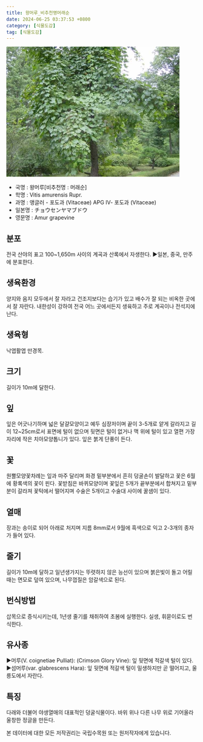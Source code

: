 ```yaml
---
title: 왕머루_비추천명머래순
date: 2024-06-25 03:37:53 +0800
category: [식물도감]
tag: [식물도감]
---
```




![왕머루[비추천명 : 머래순]](/assets/img/fileUpload/plants/basic/Vitaceae/Vitis/11903/1_th2.JPG)
- 국명 : 왕머루[비추천명 : 머래순]
- 학명 : Vitis amurensis Rupr.
- 과명 : 앵글러 - 포도과 (Vitaceae) APG Ⅳ- 포도과 (Vitaceae)
- 일본명 : チョウセンヤマブドウ
- 영문명 : Amur grapevine


## 분포
전국 산야의 표고 100~1,650m 사이의 계곡과 산록에서 자생한다.
▶일본, 중국, 만주에 분포한다.
## 생육환경
양지와 음지 모두에서 잘 자라고 건조지보다는 습기가 있고 배수가 잘 되는 비옥한 곳에서 잘 자란다. 내한성이 강하여 전국 어느 곳에서든지 생육하고 주로 계곡이나 전석지에 난다.
## 생육형
낙엽활엽 만경목.
## 크기
길이가 10m에 달한다.
## 잎
잎은 어긋나기하며 넓은 달걀모양이고 예두 심장저이며 끝이 3-5개로 얕게 갈라지고 길이 12~25cm로서 표면에 털이 없으며 뒷면은 털이 없거나 맥 위에 털이 있고 열편 가장자리에 작은 치아모양톱니가 있다. 잎은 붉게 단풍이 든다.
## 꽃
원뿔모양꽃차례는 잎과 마주 달리며 화경 밑부분에서 흔히 덩굴손이 발달하고 꽃은 6월에 황록색의 꽃이 핀다. 꽃받침은 바퀴모양이며 꽃잎은 5개가 끝부분에서 합쳐지고 밑부분이 갈라져 꽃턱에서 떨어지며 수술은 5개이고 수술대 사이에 꿀샘이 있다.
## 열매
장과는 송이로 되어 아래로 처지며 지름 8mm로서 9월에 흑색으로 익고 2-3개의 종자가 들어 있다.
## 줄기
길이가 10m에 달하고 일년생가지는 뚜렷하지 않은 능선이 있으며 붉은빛이 돌고 어릴 때는 면모로 덮여 있으며, 나무껍질은 암갈색으로 된다.
## 번식방법
삽목으로 증식시키는데, 1년생 줄기를 채취하여 초봄에 실행한다. 실생, 휘묻이로도 번식한다.
## 유사종
▶머루(V. coignetiae Pulliat): (Crimson Glory Vine): 잎 뒷면에 적갈색 털이 있다.
▶섬머루(var. glabrescens Hara): 잎 뒷면에 적갈색 털이 밀생하지만 곧 떨어지고,  울릉도에서 자란다.
## 특징
다래와 더불어 야생열매의 대표적인 덩굴식물이다. 바위 위나 다른 나무 위로 기어올라 울창한 정글을 만든다.






본 데이터에 대한 모든 저작권리는 국립수목원 또는 원저작자에게 있습니다.
